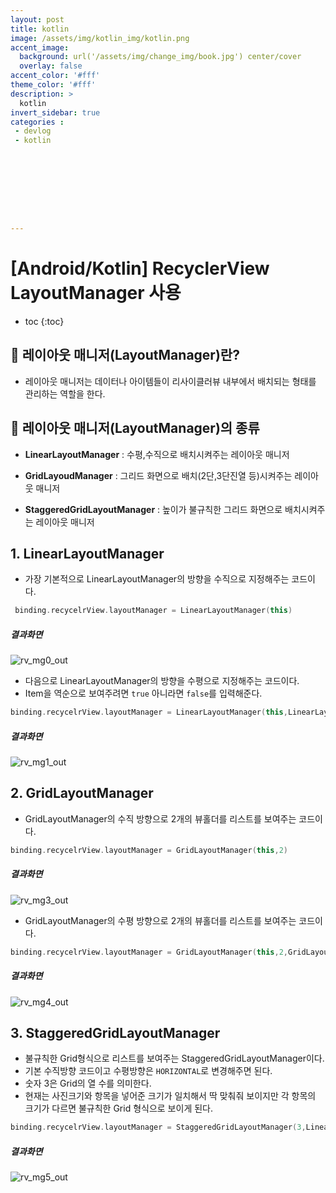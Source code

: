 ```yaml
---
layout: post
title: kotlin
image: /assets/img/kotlin_img/kotlin.png
accent_image: 
  background: url('/assets/img/change_img/book.jpg') center/cover
  overlay: false
accent_color: '#fff'
theme_color: '#fff'
description: >
  kotlin
invert_sidebar: true
categories :
 - devlog	
 - kotlin









---
```


# [Android/Kotlin] RecyclerView LayoutManager 사용



* toc
{:toc}








## 📌  레이아웃 매니저(LayoutManager)란?

- 레이아웃 매니저는 데이터나 아이템들이 리사이클러뷰 내부에서 배치되는 형태를 관리하는 역할을 한다.



## 🤔 레이아웃 매니저(LayoutManager)의 종류

- **LinearLayoutManager** : 수평,수직으로 배치시켜주는 레이아웃 매니저

- **GridLayoudManager** : 그리드 화면으로 배치(2단,3단진열 등)시켜주는 레이아웃 매니저

- **StaggeredGridLayoutManager** : 높이가 불규칙한 그리드 화면으로 배치시켜주는 레이아웃 매니저



## 1. LinearLayoutManager

- 가장 기본적으로 LinearLayoutManager의 방향을 수직으로 지정해주는 코드이다.

```kotlin
 binding.recycelrView.layoutManager = LinearLayoutManager(this)
```

##### 결과화면

![rv_mg0_out](../../../assets/img/blog/rv_mg0_out.gif)

- 다음으로 LinearLayoutManager의 방향을 수평으로 지정해주는 코드이다.
- Item을 역순으로 보여주려면 `true` 아니라면 `false`를 입력해준다.

```kotlin
binding.recycelrView.layoutManager = LinearLayoutManager(this,LinearLayoutManager.HORIZONTAL,false)
```

##### 결과화면

![rv_mg1_out](../../../assets/img/blog/rv_mg1_out.gif)



## 2. GridLayoutManager

- GridLayoutManager의 수직 방향으로 2개의 뷰홀더를 리스트를 보여주는 코드이다.

```kotlin
binding.recycelrView.layoutManager = GridLayoutManager(this,2)
```

##### 결과화면

![rv_mg3_out](../../../assets/img/blog/rv_mg3_out.gif)



- GridLayoutManager의 수평 방향으로 2개의 뷰홀더를 리스트를 보여주는 코드이다.

```kotlin
binding.recycelrView.layoutManager = GridLayoutManager(this,2,GridLayoutManager.HORIZONTAL,false)
```

##### 결과화면

![rv_mg4_out](../../../assets/img/blog/rv_mg4_out.gif)



## 3. StaggeredGridLayoutManager

- 불규칙한 Grid형식으로 리스트를 보여주는 StaggeredGridLayoutManager이다.
- 기본 수직방향 코드이고 수평방향은 `HORIZONTAL`로 변경해주면 된다.
- 숫자 3은 Grid의 열 수를 의미한다.
- 현재는 사진크기와 항목을 넣어준 크기가 일치해서 딱 맞춰줘 보이지만 각 항목의 크기가 다르면 불규칙한 Grid 형식으로 보이게 된다.

```kotlin
binding.recycelrView.layoutManager = StaggeredGridLayoutManager(3,LinearLayoutManager.VERTICAL)
```

##### 결과화면

![rv_mg5_out](../../../assets/img/blog/rv_mg5_out.gif)

 